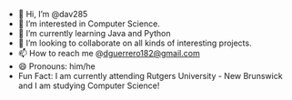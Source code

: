 - 👋 Hi, I’m @dav285
- 👀 I’m interested in Computer Science.
- 🌱 I’m currently learning Java and Python
- 💞️ I’m looking to collaborate on all kinds of interesting projects.
- 📫 How to reach me @dguerrero182@gmail.com
- 😄 Pronouns: him/he
- Fun Fact: I am currently attending Rutgers University - New Brunswick and I am studying Computer Science!
<!---
dav285/dav285 is a ✨ special ✨ repository because its `README.md` (this file) appears on your GitHub profile.
You can click the Preview link to take a look at your changes.
--->
